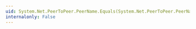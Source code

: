 ```yaml
---
uid: System.Net.PeerToPeer.PeerName.Equals(System.Net.PeerToPeer.PeerName)
internalonly: False
---
```

